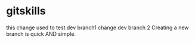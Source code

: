 # gitskills 
this change used to test dev branch1
change dev branch 2
Creating a new branch is quick AND simple.
